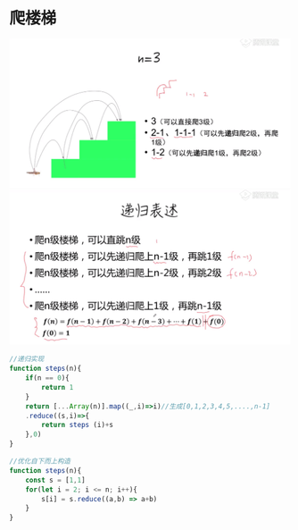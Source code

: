 # 爬楼梯
![](./img/爬楼梯.png)
![](./img/爬楼梯1.png)
```js
//递归实现
function steps(n){
    if(n == 0){
        return 1
    }
    return [...Array(n)].map((_,i)=>i)//生成[0,1,2,3,4,5,....,n-1]
    .reduce((s,i)=>{
        return steps (i)+s 
    },0)
}
```

```js
//优化自下而上构造
function steps(n){
    const s = [1,1]
    for(let i = 2; i <= n; i++){
        s[i] = s.reduce((a,b) => a+b)
    }
}
```
